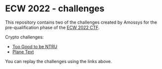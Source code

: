 # ECW 2022 - challenges

This repository contains two of the challenges created by Amossys for the pre-qualification phase of the [ECW 2022 CTF](https://www.european-cyber-week.eu/).

Crypto challenges:
- [Too Good to be NTRU](./Too_Good_to_be_NTRU/)
- [Plane Text](./Plane_Text/)

You can replay the challenges using the links above.
